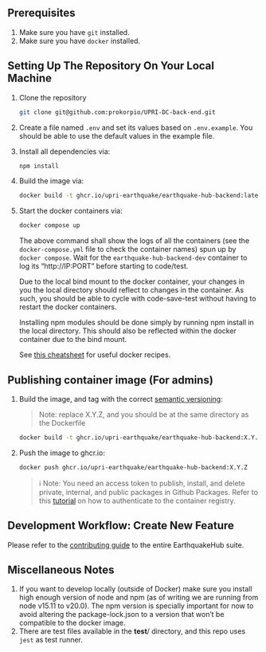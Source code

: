 ## Prerequisites
1. Make sure you have `git` installed.
2. Make sure you have `docker` installed.

## Setting Up The Repository On Your Local Machine
1. Clone the repository
    
    ```bash
    git clone git@github.com:prokorpio/UPRI-DC-back-end.git
    ```
2. Create a file named `.env` and set its values based on `.env.example`. You should be able to use the default values in the example file.
3. Install all dependencies via:
    ```bash
    npm install
    ```
4. Build the image via:
    ```bash
    docker build -t ghcr.io/upri-earthquake/earthquake-hub-backend:latest .
    ```
5. Start the docker containers via:
    ```bash
    docker compose up
    ```
    The above command shall show the logs of all the containers (see the `docker-compose.yml` file to check the container names) spun up by `docker compose`. Wait for the `earthquake-hub-backend-dev` container to log its “http://IP:PORT” before starting to code/test.
    
    Due to the local bind mount to the docker container, your changes in you the local directory should reflect to changes in the container. As such, you should be able to cycle with code-save-test without having to restart the docker containers.

    Installing npm modules should be done simply by running npm install in the local directory. This should also be reflected within the docker container due to the bind mount.
    
    See [this cheatsheet](https://upri-earthquake.github.io/docker-cheatsheet) for useful docker recipes.

## Publishing container image (For admins)
1. Build the image, and tag with the correct [semantic versioning](https://semver.org/): 
    > Note: replace X.Y.Z, and you should be at the same directory as the Dockerfile

    ```bash
    docker build -t ghcr.io/upri-earthquake/earthquake-hub-backend:X.Y.Z .
    ```
2. Push the image to ghcr.io:
    ```bash
    docker push ghcr.io/upri-earthquake/earthquake-hub-backend:X.Y.Z
    ```
    > ℹ️ Note: You need an access token to publish, install, and delete private, internal, and public packages in Github Packages. Refer to this [tutorial](https://docs.github.com/en/packages/working-with-a-github-packages-registry/working-with-the-container-registry#authenticating-to-the-container-registry) on how to authenticate to the container registry.


## Development Workflow: Create New Feature
Please refer to the [contributing guide](https://upri-earthquake.github.io/dev-guide-contributing) to the entire EarthquakeHub suite.

## Miscellaneous Notes

1. If you want to develop locally (outside of Docker) make sure you install high enough version of node and npm (as of writing we are running from node v15.11 to v20.0). The npm version is specially important for now to avoid altering the package-lock.json to a version that won’t be compatible to the docker image. 
2. There are test files available in the __test__/ directory, and this repo uses `jest` as test runner.
